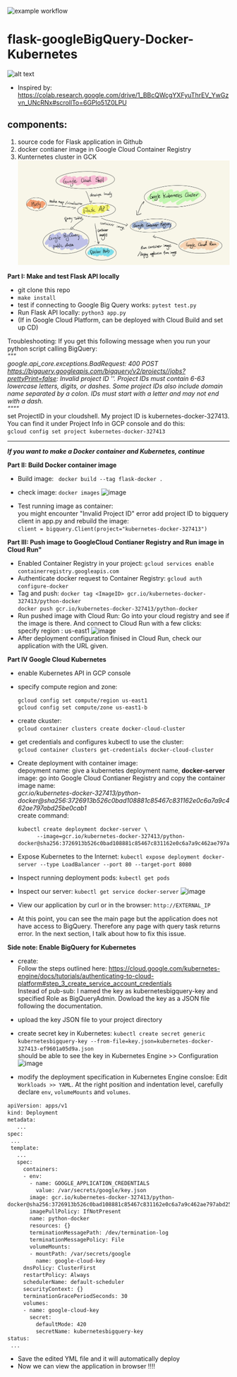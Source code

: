 ![example workflow](https://github.com/shufan1/flask-googleBigQuery-Docker/actions/workflows/main.yml/badge.svg)
# flask-googleBigQuery-Docker-Kubernetes
![alt text](https://github.com/shufan1/flask-googleBigQuery-Docker/blob/main/showapplication.gif)

- Inspired by: https://colab.research.google.com/drive/1_BBcQWcgYXFyuThrEV_YwGzvn_UNcRNx#scrollTo=6GPlo51Z0LPU
## components:
1. source code for Flask application in Github
2. docker contianer image in Google Cloud Container Registry
3. Kunternetes cluster in GCK
![alt text](https://github.com/shufan1/flask-googleBigQuery-Docker/blob/main/blueprint.jpg?raw=true)

**Part I: Make and test Flask API locally**
- git clone this repo
- `make install`
- test if connecting to Google Big Query works: `pytest test.py  `
- Run Flask API locally: `python3 app.py`
- (If in Google Cloud Platform, can be deployed with Cloud Build and set up CD)

Troubleshooting:
If you get this following message when you run your python script calling BigQuery:<br>
   _"""<br>
   google.api_core.exceptions.BadRequest: 400 POST https://bigquery.googleapis.com/bigquery/v2/projects//jobs?prettyPrint=false: Invalid project ID ''. Project IDs must contain 6-63 lowercase letters, digits, or dashes. Some project IDs also include domain name separated by a colon. IDs must start with a letter and may not end with a dash.<br>
   """"_<br>
set ProjectID in your cloudshell. My project ID is kubernetes-docker-327413. You can find it under Project Info in GCP console and do this: <br>
 ```gcloud config set project kubernetes-docker-327413```
<hr>

**_If you want to make a Docker container and Kubernetes, continue_**

**Part II: Build Docker container image**
- Build image: ``` docker build --tag flask-docker .```
- check image: ```docker images```
![image](https://user-images.githubusercontent.com/39500675/135636101-670439bc-d400-4d53-a503-58039271d5d6.png)

- Test running image as container:<br>
  you might encounter "Invalid Project ID" error
  add project ID to bigquery client in app.py and rebuild the image:<br>
  ```client = bigquery.Client(project="kubernetes-docker-327413")```

**Part III: Push image to GoogleCloud Contianer Registry and Run image in Cloud Run"**
- Enabled Container Registry in your project:
  ```gcloud services enable containerregistry.googleapis.com```
- Authenticate docker request to Container Registry:
    ```gcloud auth configure-docker```
- Tag and push:
     ```docker tag <ImageID> gcr.io/kubernetes-docker-327413/python-docker```<br>
    ```docker push gcr.io/kubernetes-docker-327413/python-docker```
- Run pushed image with Cloud Run:
   Go into your cloud registry and see if the image is there. And connect to Cloud Run with a few clicks: <br>
   specify region : us-east1
 ![image](https://user-images.githubusercontent.com/39500675/135643367-fcf6a169-1af2-455f-809e-8aa4c26014ed.png)
- After deployment configuration finised in Cloud Run, check our application with the URL given.

**Part IV Google Cloud Kubernetes**
 - enable Kubernetes API in GCP console 
 - specify compute region and zone:<br>
   ```
   gcloud config set compute/region us-east1
   gcloud config set compute/zone us-east1-b
   ```
 - create ckuster:<br>
    ```gcloud container clusters create docker-cloud-cluster```
 - get credentials and configures kubectl to use the cluster:<br>
    ```gcloud container clusters get-credentials docker-cloud-cluster```
 - Create deployment with container image:<br>
    depoyment name: give a kubernetes deployment name, **docker-server**<br>
    image: go into Google Cloud Contianer Registry and copy the container image name: <br>
              _gcr.io/kubernetes-docker-327413/python-docker@sha256:3726913b526c0bad108881c85467c831162e0c6a7a9c462ae797abd25be0cab1_<br>
    create command:<br>
    ```
   kubectl create deployment docker-server \
          --image=gcr.io/kubernetes-docker-327413/python-docker@sha256:3726913b526c0bad108881c85467c831162e0c6a7a9c462ae797abd25be0cab1
   ```
  
- Expose Kubernetes to the Internet:
  ```kubectl expose deployment docker-server --type LoadBalancer --port 80 --target-port 8080```
- Inspect running deployment pods: ```kubectl get pods``` <br>
- Inspect our server: ```kubectl get service docker-server```
  ![image](https://user-images.githubusercontent.com/39500675/135646542-c8149269-b4ed-450a-bed3-15f2133ef180.png)
- View our application by curl or in the browser:  ```http://EXTERNAL_IP```
- At this point, you can see the main page but the application does not have access to BigQuery. Therefore any page with query task returns error. In the next section, I talk about how to fix this issue.


 **Side note: Enable BigQuery for Kubernetes**

 - create:<br>
   Follow the steps outlined here: https://cloud.google.com/kubernetes-engine/docs/tutorials/authenticating-to-cloud-platform#step_3_create_service_account_credentials<br>
   Instead of pub-sub: I named the key as kubernetesbigquery-key and specified Role as BigQueryAdmin. Dowload the key as a JSON file following the documentation.
 - upload the key JSON file to your project directory
 - create secret key in Kubernetes: 
       ```kubectl create secret generic kubernetesbigquery-key --from-file=key.json=kubernetes-docker-327413-ef9601a05d9a.json```<br>
   should be able to see the key in Kubernetes Engine >> Configuration
   ![image](https://user-images.githubusercontent.com/39500675/135668021-b2f1414f-31bd-49ab-b05f-0f7d48bc99c8.png)

 - modify the deployment specification in Kubernetes Engine consloe:
   Edit ```Workloads >> YAML```. At the right position and indentation level, carefully declare ```env```, ```volumeMounts``` and ```volumes```. 
 ```
apiVersion: apps/v1
kind: Deployment
metadata:
    ...
spec:
  ...
  template:
    ...
    spec:
      containers:
      - env:
        - name: GOOGLE_APPLICATION_CREDENTIALS
          value: /var/secrets/google/key.json
        image: gcr.io/kubernetes-docker-327413/python-docker@sha256:3726913b526c0bad108881c85467c831162e0c6a7a9c462ae797abd25be0cab1
        imagePullPolicy: IfNotPresent
        name: python-docker
        resources: {}
        terminationMessagePath: /dev/termination-log
        terminationMessagePolicy: File
        volumeMounts:
        - mountPath: /var/secrets/google
          name: google-cloud-key
      dnsPolicy: ClusterFirst
      restartPolicy: Always
      schedulerName: default-scheduler
      securityContext: {}
      terminationGracePeriodSeconds: 30
      volumes:
      - name: google-cloud-key
        secret:
          defaultMode: 420
          secretName: kubernetesbigquery-key
status:
  ...
````
- Save the edited YML file and it will automatically deploy
- Now we can view the application in browser !!!!
